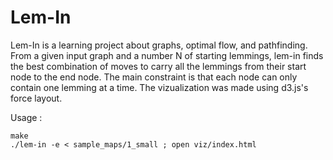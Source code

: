 # Lem-In
Lem-In is a learning project about graphs, optimal flow, and pathfinding.
From a given input graph and a number N of starting lemmings, lem-in finds the best combination of moves to carry all the lemmings
from their start node to the end node. The main constraint is that each node can only contain one lemming at a time.
The vizualization was made using d3.js's force layout.

Usage :
```
make
./lem-in -e < sample_maps/1_small ; open viz/index.html
```
